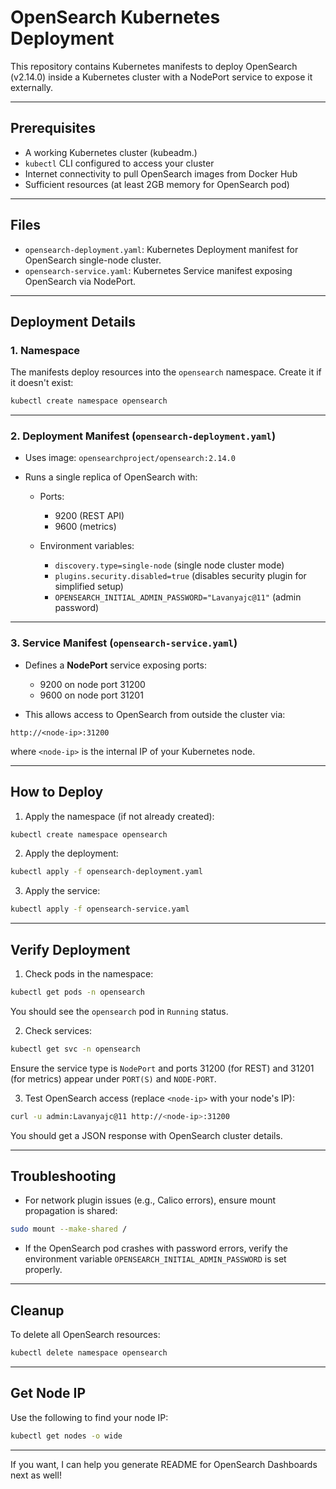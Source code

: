 # OpenSearch Kubernetes Deployment

This repository contains Kubernetes manifests to deploy OpenSearch (v2.14.0) inside a Kubernetes cluster with a NodePort service to expose it externally.

---

## Prerequisites

- A working Kubernetes cluster (kubeadm.)
- `kubectl` CLI configured to access your cluster
- Internet connectivity to pull OpenSearch images from Docker Hub
- Sufficient resources (at least 2GB memory for OpenSearch pod)

---

## Files

- `opensearch-deployment.yaml`: Kubernetes Deployment manifest for OpenSearch single-node cluster.
- `opensearch-service.yaml`: Kubernetes Service manifest exposing OpenSearch via NodePort.

---

## Deployment Details

### 1. Namespace

The manifests deploy resources into the `opensearch` namespace. Create it if it doesn't exist:

```bash
kubectl create namespace opensearch
````

---

### 2. Deployment Manifest (`opensearch-deployment.yaml`)

* Uses image: `opensearchproject/opensearch:2.14.0`

* Runs a single replica of OpenSearch with:

  * Ports:

    * 9200 (REST API)
    * 9600 (metrics)

  * Environment variables:
    * `discovery.type=single-node` (single node cluster mode)
    * `plugins.security.disabled=true` (disables security plugin for simplified setup)
    * `OPENSEARCH_INITIAL_ADMIN_PASSWORD="Lavanyajc@11"` (admin password)
---

### 3. Service Manifest (`opensearch-service.yaml`)
* Defines a **NodePort** service exposing ports:
  * 9200 on node port 31200
  * 9600 on node port 31201

* This allows access to OpenSearch from outside the cluster via:
```
http://<node-ip>:31200
```

where `<node-ip>` is the internal IP of your Kubernetes node.

---

## How to Deploy
1. Apply the namespace (if not already created):

```bash
kubectl create namespace opensearch
```

2. Apply the deployment:
```bash
kubectl apply -f opensearch-deployment.yaml
```

3. Apply the service:
```bash
kubectl apply -f opensearch-service.yaml
```

---

## Verify Deployment

1. Check pods in the namespace:

```bash
kubectl get pods -n opensearch
```

You should see the `opensearch` pod in `Running` status.

2. Check services:
```bash
kubectl get svc -n opensearch
```

Ensure the service type is `NodePort` and ports 31200 (for REST) and 31201 (for metrics) appear under `PORT(S)` and `NODE-PORT`.

3. Test OpenSearch access (replace `<node-ip>` with your node's IP):

```bash
curl -u admin:Lavanyajc@11 http://<node-ip>:31200
```

You should get a JSON response with OpenSearch cluster details.

---

## Troubleshooting
* For network plugin issues (e.g., Calico errors), ensure mount propagation is shared:
```bash
sudo mount --make-shared /
```

* If the OpenSearch pod crashes with password errors, verify the environment variable `OPENSEARCH_INITIAL_ADMIN_PASSWORD` is set properly.

---

## Cleanup
To delete all OpenSearch resources:

```bash
kubectl delete namespace opensearch
```

---

## Get Node IP
Use the following to find your node IP:

```bash
kubectl get nodes -o wide
```

---

If you want, I can help you generate README for OpenSearch Dashboards next as well!
```
